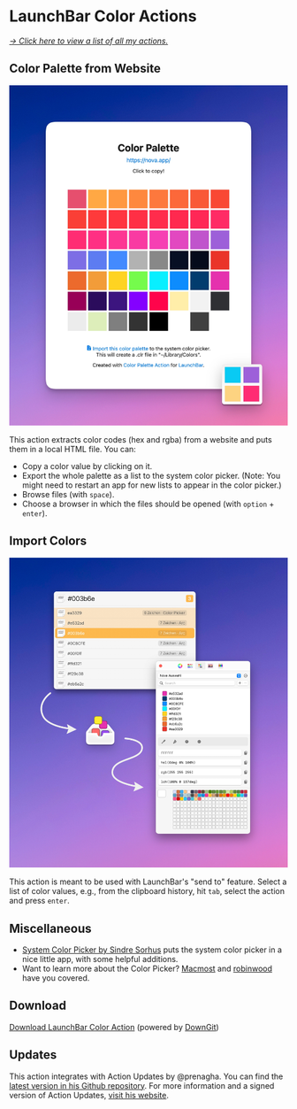# LaunchBar Color Actions

*[→ Click here to view a list of all my actions.](https://ptujec.github.io/launchbar)*

## Color Palette from Website

<img src="01.jpg" width="649"/> 

This action extracts color codes (hex and rgba) from a website and puts them in a local HTML file. You can:

- Copy a color value by clicking on it. 
- Export the whole palette as a list to the system color picker. (Note: You might need to restart an app for new lists to appear in the color picker.)
- Browse files (with `space`).
- Choose a browser in which the files should be opened (with `option` + `enter`).

## Import Colors

<img src="02.jpg" width="649"/> 

This action is meant to be used with LaunchBar's "send to" feature. Select a list of color values, e.g., from the clipboard history, hit `tab`, select the action and press `enter`. 

## Miscellaneous

- [System Color Picker by Sindre Sorhus](https://sindresorhus.com/system-color-picker) puts the system color picker in a nice little app, with some helpful additions.
- Want to learn more about the Color Picker? [Macmost](https://www.youtube.com/watch?v=MQqntlvhGLg) and [robinwood](https://www.robinwood.com/Catalog/Technical/OtherTuts/MacColorPicker/MacColorPicker.html) have you covered.

## Download

[Download LaunchBar Color Action](https://minhaskamal.github.io/DownGit/#/home?url=https://github.com/Ptujec/LaunchBar/tree/master/Color-Actions) (powered by [DownGit](https://github.com/MinhasKamal/DownGit))

## Updates

This action integrates with Action Updates by @prenagha. You can find the [latest version in his Github repository](https://github.com/prenagha/launchbar). For more information and a signed version of Action Updates, [visit his website](https://renaghan.com/launchbar/action-updates/). 